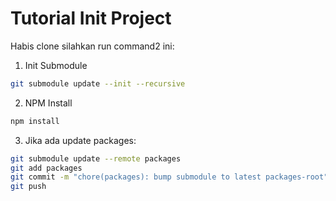 # Tutorial Init Project

Habis clone silahkan run command2 ini:

1. Init Submodule

```bash
git submodule update --init --recursive
```

2. NPM Install

```bash
npm install
```

3. Jika ada update packages:

```bash
git submodule update --remote packages
git add packages
git commit -m "chore(packages): bump submodule to latest packages-root"
git push
```
